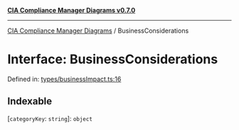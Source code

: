 [**CIA Compliance Manager Diagrams v0.7.0**](../README.md)

***

[CIA Compliance Manager Diagrams](../globals.md) / BusinessConsiderations

# Interface: BusinessConsiderations

Defined in: [types/businessImpact.ts:16](https://github.com/Hack23/cia-compliance-manager/blob/0a3ec5feaea6fcd6a9f03fda1b8552f4c9fbfab0/src/types/businessImpact.ts#L16)

## Indexable

\[`categoryKey`: `string`\]: `object`
